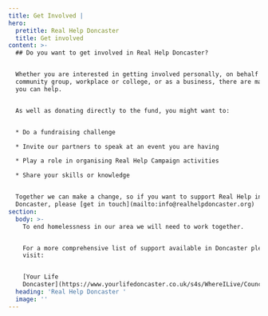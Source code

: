 ```yaml
---
title: Get Involved |
hero:
  pretitle: Real Help Doncaster
  title: Get involved
content: >-
  ## Do you want to get involved in Real Help Doncaster?


  Whether you are interested in getting involved personally, on behalf of your
  community group, workplace or college, or as a business, there are many ways
  you can help.


  As well as donating directly to the fund, you might want to:


  * Do a fundraising challenge

  * Invite our partners to speak at an event you are having

  * Play a role in organising Real Help Campaign activities

  * Share your skills or knowledge


  Together we can make a change, so if you want to support Real Help in
  Doncaster, please [get in touch](mailto:info@realhelpdoncaster.org)
section:
  body: >-
    To end homelessness in our area we will need to work together.


    For a more comprehensive list of support available in Doncaster please
    visit:


    [Your Life
    Doncaster](https://www.yourlifedoncaster.co.uk/s4s/WhereILive/Council?pageId=7&lockLA=True)
  heading: 'Real Help Doncaster '
  image: ''
---
```


